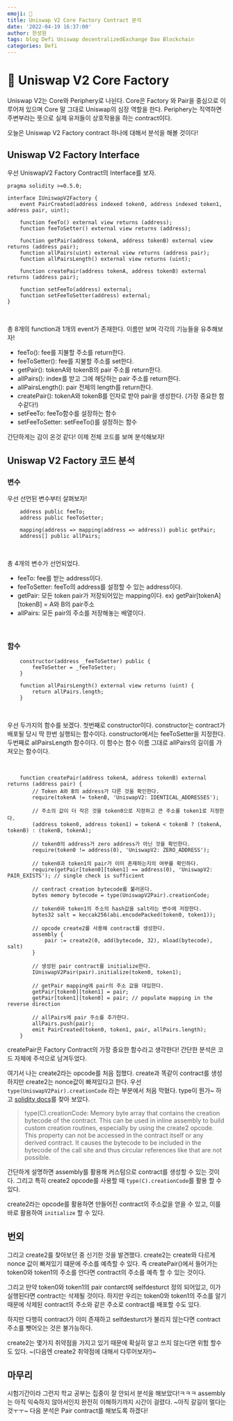 ```yaml
---
emoji: 🧢
title: Uniswap V2 Core Factory Contract 분석
date: '2022-04-19 16:37:00'
author: 한성원
tags: blog Defi Uniswap decentralizedExchange Dao Blockchain
categories: Defi
---
```



# 👋 Uniswap V2 Core Factory

Uniswap V2는 Core와 Periphery로 나뉜다. Core은 Factory 와 Pair을 중심으로 이루어져 있으며 Core 말 그대로 Uniswap의 심장 역할을 한다. Periphery는 직역하면 주변부라는 뜻으로 실제 유저들이 상호작용을 하는 contract이다.

오늘은 Uniswap V2 Factory contract 하나에 대해서 분석을 해볼 것이다!

## Uniswap V2 Factory Interface
우선 UniswapV2 Factory Contract의 Interface를 보자.

```solidity
pragma solidity >=0.5.0;

interface IUniswapV2Factory {
    event PairCreated(address indexed token0, address indexed token1, address pair, uint);

    function feeTo() external view returns (address);
    function feeToSetter() external view returns (address);

    function getPair(address tokenA, address tokenB) external view returns (address pair);
    function allPairs(uint) external view returns (address pair);
    function allPairsLength() external view returns (uint);

    function createPair(address tokenA, address tokenB) external returns (address pair);

    function setFeeTo(address) external;
    function setFeeToSetter(address) external;
}
```
<br>

총 8개의 function과 1개의 event가 존재한다. 이름만 보며 각각의 기능들을 유추해보자!

- feeTo(): fee를 지불할 주소를 return한다.
- feeToSetter(): fee를 지불할 주소를 set한다.
- getPair(): tokenA와 tokenB의 pair 주소를 return한다.
- allPairs(): index를 받고 그에 해당하는 pair 주소를 return한다.
- allPairsLength(): pair 전체의 length를 return한다.
- createPair(): tokenA와 tokenB를 인자로 받아 pair을 생성한다. (가장 중요한 함수같다!) 
- setFeeTo: feeTo함수를 설장하는 함수
- setFeeToSetter: setFeeTo()를 설정하는 함수

간단하게는 감이 온것 같다! 이제 전체 코드를 보며 분석해보자!

## Uniswap V2 Factory 코드 분석

### 변수
우선 선언된 변수부터 살펴보자!
```solidity
    address public feeTo;
    address public feeToSetter;

    mapping(address => mapping(address => address)) public getPair;
    address[] public allPairs;
```
<br>

총 4개의 변수가 선언되었다.
- feeTo: fee를 받는 address이다.
- feeToSetter: feeTo의 address를 설정할 수 있는 address이다. 
- getPair: 모든 token pair가 저장되어있는 mapping이다. ex) getPair[tokenA][tokenB] = A와 B의 pair주소
- allPairs: 모든 pair의 주소를 저장해놓는 배열이다.

<br>

### 함수
```solidity
    constructor(address _feeToSetter) public {
        feeToSetter = _feeToSetter;
    }

    function allPairsLength() external view returns (uint) {
        return allPairs.length;
    }
```
<br>

우선 두가지의 함수를 보겠다. 첫번째로 constructor이다. constructor는 contract가 배포될 당시 딱 한번 실행되는 함수이다. constructor에서는 feeToSetter을 지정한다.
두번째로 allPairsLength 함수이다. 이 함수는 함수 이름 그대로 allPairs의 길이를 가져오는 함수이다.

<br>

```solidity
    function createPair(address tokenA, address tokenB) external returns (address pair) {
        // Token A와 B의 address가 다른 것을 확인한다.
        require(tokenA != tokenB, 'UniswapV2: IDENTICAL_ADDRESSES');

        // 주소의 값이 더 작은 것을 token0으로 지정하고 큰 주소를 token1로 지정한다.
        (address token0, address token1) = tokenA < tokenB ? (tokenA, tokenB) : (tokenB, tokenA);
        
        // token0의 address가 zero address가 아닌 것을 확인한다.
        require(token0 != address(0), 'UniswapV2: ZERO_ADDRESS');

        // token0과 token1의 pair가 이미 존재하는지의 여부를 확인하다.
        require(getPair[token0][token1] == address(0), 'UniswapV2: PAIR_EXISTS'); // single check is sufficient
        
        // contract creation bytecode를 불러온다.
        bytes memory bytecode = type(UniswapV2Pair).creationCode;
        
        // token0와 token1의 주소의 hash값을 salt라는 변수에 저장한다.
        bytes32 salt = keccak256(abi.encodePacked(token0, token1));
        
        // opcode create2를 사용해 contract를 생성한다.
        assembly {
            pair := create2(0, add(bytecode, 32), mload(bytecode), salt)
        }

        // 생성된 pair contract를 initialize한다.
        IUniswapV2Pair(pair).initialize(token0, token1);

        // getPair mapping에 pair의 주소 값을 대입한다.
        getPair[token0][token1] = pair;
        getPair[token1][token0] = pair; // populate mapping in the reverse direction
        
        // allPairs에 pair 주소를 추가한다.
        allPairs.push(pair);
        emit PairCreated(token0, token1, pair, allPairs.length);
    }
```

createPair은 Factory Contract의 가장 중요한 함수라고 생각한다!
간단한 분석은 코드 자체에 주석으로 남겨두었다.

여기서 나는 create2라는 opcode를 처음 접했다. create과 똑같이 contract를 생성하지만 create2는 nonce값이 빠져있다고 한다.
우선 `type(UniswapV2Pair).creationCode` 라는 부분에서 처음 막혔다. type이 뭔가~ 하고 [solidity docs](https://docs.soliditylang.org/en/v0.8.10/units-and-global-variables.html?highlight=type#type-information)를 찾아 보았다. 

> type(C).creationCode: Memory byte array that contains the creation bytecode of the contract. This can be used in inline assembly to build custom creation routines, especially by using the create2 opcode. This property can not be accessed in the contract itself or any derived contract. It causes the bytecode to be included in the bytecode of the call site and thus circular references like that are not possible.

간단하게 설명하면 assembly를 활용해 커스텀으로 contract를 생성할 수 있는 것이다. 그리고 특히 create2 opcode를 사용할 때 `type(C).creationCode`를 활용 할 수 있다.

create2라는 opcode를 활용하면 만들어진 contract의 주소값을 얻을 수 있고, 이를 바로 활용하여 `initialize` 할 수 있다. 


## 번외
그리고 create2를 찾아보던 중 신기한 것을 발견했다. create2는 create와 다르게 nonce 값이 빠져있기 떄문에 주소를 예측할 수 있다.
즉 createPair()에서 들어가는 token0와 token1의 주소를 안다면 contract의 주소를 예측 할 수 있는 것이다. 

그리고 만약 token0와 token1의 pair contarct에 selfdesturct 정의 되어있고, 이가 실행된다면 contract는 삭제될 것이다. 하지만 우리는 token0와 token1의 주소를 알기 때문에 삭제된 contract의 주소와 같은 주소로 contract를 배포할 수도 있다.

하지만 다행히 contract가 이미 존재하고 selfdesturct가 불리지 않는다면 contract 주소를 뺏어오는 것은 불가능하다.

create2는 몇가지 취약점을 가지고 있기 때문에 확실히 알고 쓰지 않는다면 위험 할수도 있다. ~(다음엔 create2 취약점에 대해서 다루어보자!)~

## 마무리
시험기간이라 그런지 학교 공부는 집중이 잘 안되서 분석을 해보았다!ㅋㅋㅋ assembly는 아직 익숙하지 않아서인지 완전히 이해하기까지 시간이 걸렸다. ~아직 갈길이 멀다는 것ㅜㅜ~ 다음 분석은 Pair contract를 해보도록 하겠다!


```toc

```